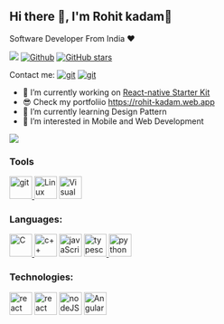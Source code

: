 ## Hi there 👋, I'm Rohit kadam👋
Software Developer From India ❤️

![](https://visitor-badge.laobi.icu/badge?page_id=rohit-b-kadam)
[![Github](https://img.shields.io/github/followers/rohit-b-kadam?label=Followers&style=social)](https://github.com/Rohit-B-Kadam)
[![GitHub stars](https://img.shields.io/github/stars/rohit-b-kadam?label=Stars&style=social)](https://github.com/Rohit-B-Kadam)

Contact me: <a href="https://in.linkedin.com/in/rohit-b-kadam" target="git"> <img src="https://img.shields.io/badge/LinkedIn-0077B5?style=for-the-badge&logo=linkedin&logoColor=white" alt="git"></a> <a href="mailto:rohitkadam1407@gmail.com" target="git"> <img src="https://img.shields.io/badge/Gmail-D14836?style=for-the-badge&logo=gmail&logoColor=white" alt="git"></a>


- 🔭 I’m currently working on [React-native Starter Kit](https://github.com/The-Eliminators/react-native-starter-kit)
- 😎 Check my portfoliio https://rohit-kadam.web.app
- 🌱 I’m currently learning Design Pattern
- 👀 I’m interested in Mobile and Web Development


<a href="https://github.com/anuraghazra/github-readme-stats">
  <img align="center" src="https://github-readme-stats.vercel.app/api/top-langs/?username=rohit-b-kadam&theme=slateorange&layout=compact" />
</a>
<!-- <a href="https://github.com/anuraghazra/convoychat">
  <img align="center" src="https://github-readme-stats.vercel.app/api?username=rohit-b-kadam&show_icons=true&theme=slateorange&layout=compact" />
</a> -->

<h3>Tools</h3>
<p align="left">
<a href="https://git-scm.com/" target="git"> <img src="https://img.shields.io/badge/Git-F05032?style=for-the-badge&logo=git&logoColor=white" alt="git" height="40"/>  </a>
<a href="https://www.linux.org" target="Linux"> <img src="https://img.shields.io/badge/Linux-FCC624?style=for-the-badge&logo=linux&logoColor=black" alt="Linux" height="40"/></a>
<a href="https://code.visualstudio.com/" title="Visual Studio Code"> <img src="https://img.shields.io/badge/Visual_Studio_Code-0078D4?style=for-the-badge&logo=visual%20studio%20code&logoColor=white" alt="Visual Studio Code" height="40"/> </a>
</p>
<h3 align="left">Languages:</h3>
<p align="left"> 
<a href="https://en.wikipedia.org/wiki/C_(programming_language)" title="C"> <img src="https://img.shields.io/badge/C-00599C?style=for-the-badge&logo=c&logoColor=white" alt="C" height="40"/> </a>
<a href="https://www.cplusplus.com" title="c++"> <img src="https://img.shields.io/badge/C%2B%2B-00599C?style=for-the-badge&logo=c%2B%2B&logoColor=white" alt="c++" height="40"/></a>
<a href="https://en.wikipedia.org/wiki/JavaScript" title="javaScript"> <img src="https://img.shields.io/badge/JavaScript-F7DF1E?style=for-the-badge&logo=javascript&logoColor=black" alt="javaScript" height="40"/></a>
<a href="https://www.typescriptlang.org/" target="typescript"> <img src="https://img.shields.io/badge/TypeScript-007ACC?style=for-the-badge&logo=typescript&logoColor=white" alt="typescript" height="40"/> </a>
<a href="https://www.python.org" target="Python"> <img src="https://img.shields.io/badge/Python-14354C?style=for-the-badge&logo=python&logoColor=white" alt="python" height="40"/> </a>

<h3 align="left">Technologies:</h3>
<p align="left"> 
<a href="https://reactjs.org/" target="react"> <img src="https://img.shields.io/badge/React-20232A?style=for-the-badge&logo=react&logoColor=61DAFB" alt="react" height="40"/></a>
<a href="https://reactnative.dev/" target="react native"> <img src="https://img.shields.io/badge/React_Native-20232A?style=for-the-badge&logo=react&logoColor=61DAFB" alt="react native" height="40"/></a>
<a href="nodejs.org/" title="nodeJS"> <img src="https://img.shields.io/badge/Node.js-43853D?style=for-the-badge&logo=node.js&logoColor=white" alt="nodeJS" height="40"/></a>
<a href="https://angular.io/" title="Angular"> <img src="https://img.shields.io/badge/Angular-DD0031?style=for-the-badge&logo=angular&logoColor=white" alt="Angular" height="40"/></a>
</p>
</p>

</p>

<!---
Thanks to dolev146/dolev146 repo
--->
